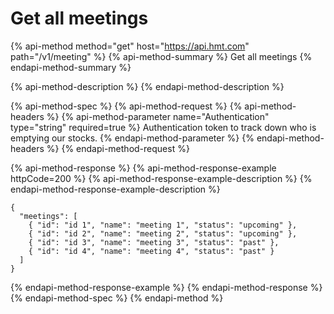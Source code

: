 # Get all meetings

{% api-method method="get" host="https://api.hmt.com" path="/v1/meeting" %}
{% api-method-summary %}
Get all meetings
{% endapi-method-summary %}

{% api-method-description %}
{% endapi-method-description %}

{% api-method-spec %}
{% api-method-request %}
{% api-method-headers %}
{% api-method-parameter name="Authentication" type="string" required=true %}
Authentication token to track down who is emptying our stocks.
{% endapi-method-parameter %}
{% endapi-method-headers %}
{% endapi-method-request %}

{% api-method-response %}
{% api-method-response-example httpCode=200 %}
{% api-method-response-example-description %}
{% endapi-method-response-example-description %}

```
{
  "meetings": [
    { "id": "id 1", "name": "meeting 1", "status": "upcoming" },
    { "id": "id 2", "name": "meeting 2", "status": "upcoming" },
    { "id": "id 3", "name": "meeting 3", "status": "past" },
    { "id": "id 4", "name": "meeting 4", "status": "past" }
  ]
}
```
{% endapi-method-response-example %}
{% endapi-method-response %}
{% endapi-method-spec %}
{% endapi-method %}



